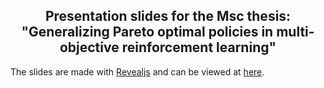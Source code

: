 <p align="center">
  <h2 align="center"> Presentation slides for the Msc thesis: "Generalizing Pareto optimal policies in multi-objective reinforcement learning"</h2>
</p>

The slides are made with <a href="https://revealjs.com/">Revealjs</a> and can be 
viewed at <a href="https://santerihei.github.io/hypernet_morl_presentation/">here</a>.